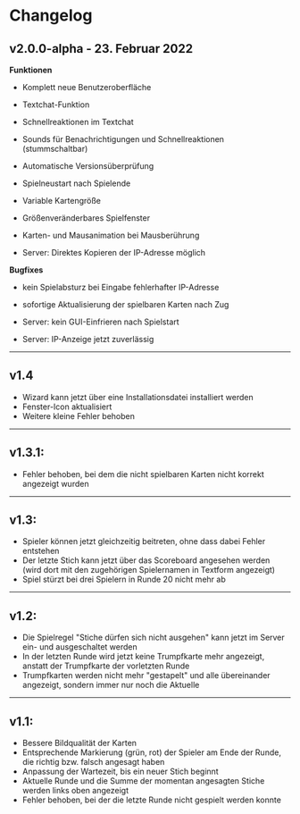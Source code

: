 # Changelog

## v2.0.0-alpha - 23. Februar 2022

**Funktionen**
- Komplett neue Benutzeroberfläche
- Textchat-Funktion
- Schnellreaktionen im Textchat
- Sounds für Benachrichtigungen und Schnellreaktionen (stummschaltbar)
- Automatische Versionsüberprüfung
- Spielneustart nach Spielende
- Variable Kartengröße
- Größenveränderbares Spielfenster
- Karten- und Mausanimation bei Mausberührung

- Server: Direktes Kopieren der IP-Adresse möglich


**Bugfixes**
- kein Spielabsturz bei Eingabe fehlerhafter IP-Adresse
- sofortige Aktualisierung der spielbaren Karten nach Zug

- Server: kein GUI-Einfrieren nach Spielstart
- Server: IP-Anzeige jetzt zuverlässig

---

## v1.4

- Wizard kann jetzt über eine Installationsdatei installiert werden
- Fenster-Icon aktualisiert
- Weitere kleine Fehler behoben

---

## v1.3.1:
- Fehler behoben, bei dem die nicht spielbaren Karten nicht korrekt angezeigt wurden

---

## v1.3:
- Spieler können jetzt gleichzeitig beitreten, ohne dass dabei Fehler entstehen
- Der letzte Stich kann jetzt über das Scoreboard angesehen werden (wird dort mit den zugehörigen Spielernamen in Textform angezeigt)
- Spiel stürzt bei drei Spielern in Runde 20 nicht mehr ab

---

## v1.2:
- Die Spielregel "Stiche dürfen sich nicht ausgehen" kann jetzt im Server ein- und ausgeschaltet werden
- In der letzten Runde wird jetzt keine Trumpfkarte mehr angezeigt, anstatt der Trumpfkarte der vorletzten Runde
- Trumpfkarten werden nicht mehr "gestapelt" und alle übereinander angezeigt, sondern immer nur noch die Aktuelle

---

## v1.1:
- Bessere Bildqualität der Karten
- Entsprechende Markierung (grün, rot) der Spieler am Ende der Runde, die richtig bzw. falsch angesagt haben
- Anpassung der Wartezeit, bis ein neuer Stich beginnt
- Aktuelle Runde und die Summe der momentan angesagten Stiche werden links oben angezeigt
- Fehler behoben, bei der die letzte Runde nicht gespielt werden konnte